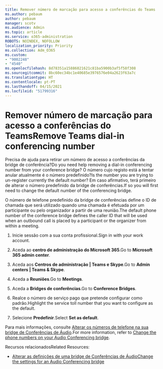 ```yaml
---
title: Remover número de marcação para acesso a conferências do Teams
ms.author: pebaum
author: pebaum
manager: scotv
ms.audience: Admin
ms.topic: article
ms.service: o365-administration
ROBOTS: NOINDEX, NOFOLLOW
localization_priority: Priority
ms.collection: Adm_O365
ms.custom:
- "9002248"
- "4540"
ms.openlocfilehash: 8d78351a15886021621c81ba5900b3af5f58f308
ms.sourcegitcommit: 8bc60ec34bc1e40685e3976576e04a2623f63a7c
ms.translationtype: HT
ms.contentlocale: pt-PT
ms.lasthandoff: 04/15/2021
ms.locfileid: "51799316"
---
```

# <a name="remove-teams-dial-in-conferencing-number"></a><span data-ttu-id="f8ca1-102">Remover número de marcação para acesso a conferências do Teams</span><span class="sxs-lookup"><span data-stu-id="f8ca1-102">Remove Teams dial-in conferencing number</span></span>

<span data-ttu-id="f8ca1-103">Precisa de ajuda para retirar um número de acesso a conferências da bridge de conferência?</span><span class="sxs-lookup"><span data-stu-id="f8ca1-103">Do you need help removing a dial-in conferencing number from your conference bridge?</span></span> <span data-ttu-id="f8ca1-104">O número cujo registo está a tentar anular atualmente é o número predefinido?</span><span class="sxs-lookup"><span data-stu-id="f8ca1-104">Is the number you are trying to un-register currently the default number?</span></span> <span data-ttu-id="f8ca1-105">Em caso afirmativo, terá primeiro de alterar o número predefinido da bridge de conferências.</span><span class="sxs-lookup"><span data-stu-id="f8ca1-105">If so you will first need to change the default number of the conferencing bridge.</span></span>

<span data-ttu-id="f8ca1-106">O número de telefone predefinido da bridge de conferências define o ID de chamada que será utilizado quando uma chamada é efetuada por um participante ou pelo organizador a partir de uma reunião.</span><span class="sxs-lookup"><span data-stu-id="f8ca1-106">The default phone number of the conference bridge defines the caller ID that will be used when an outbound call is placed by a participant or the organizer from within a meeting.</span></span>

1. <span data-ttu-id="f8ca1-107">Inicie sessão com a sua conta profissional.</span><span class="sxs-lookup"><span data-stu-id="f8ca1-107">Sign in with your work account.</span></span>

2. <span data-ttu-id="f8ca1-108">Aceda ao **centro de administração do Microsoft 365**.</span><span class="sxs-lookup"><span data-stu-id="f8ca1-108">Go to **Microsoft 365 admin center**.</span></span>

3. <span data-ttu-id="f8ca1-109">Aceda aos **Centros de administração | Teams e Skype**.</span><span class="sxs-lookup"><span data-stu-id="f8ca1-109">Go to **Admin centers | Teams & Skype**.</span></span>

4. <span data-ttu-id="f8ca1-110">Aceda a **Reuniões**.</span><span class="sxs-lookup"><span data-stu-id="f8ca1-110">Go to **Meetings**.</span></span>

5. <span data-ttu-id="f8ca1-111">Aceda a **Bridges de conferências**.</span><span class="sxs-lookup"><span data-stu-id="f8ca1-111">Go to **Conference Bridges**.</span></span>

6. <span data-ttu-id="f8ca1-112">Realce o número de serviço pago que pretende configurar como padrão.</span><span class="sxs-lookup"><span data-stu-id="f8ca1-112">Highlight the service toll number that you want to configure as the default.</span></span>

7. <span data-ttu-id="f8ca1-113">Selecione **Predefinir**.</span><span class="sxs-lookup"><span data-stu-id="f8ca1-113">Select **Set as default**.</span></span>

<span data-ttu-id="f8ca1-114">Para mais informações, consulte [Alterar os números de telefone na sua bridge de Conferências de Áudio](https://docs.microsoft.com/microsoftteams/change-the-phone-numbers-on-your-audio-conferencing-bridge).</span><span class="sxs-lookup"><span data-stu-id="f8ca1-114">For more information, refer to [Change the phone numbers on your Audio Conferencing bridge](https://docs.microsoft.com/microsoftteams/change-the-phone-numbers-on-your-audio-conferencing-bridge).</span></span>

<span data-ttu-id="f8ca1-115">Recursos relacionados</span><span class="sxs-lookup"><span data-stu-id="f8ca1-115">Related Resources:</span></span>

- [<span data-ttu-id="f8ca1-116">Alterar as definições de uma bridge de Conferências de Áudio</span><span class="sxs-lookup"><span data-stu-id="f8ca1-116">Change the settings for an Audio Conferencing bridge</span></span>](https://docs.microsoft.com/microsoftteams/change-the-settings-for-an-audio-conferencing-bridge)

